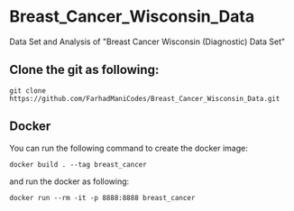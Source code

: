 # Breast_Cancer_Wisconsin_Data

Data Set and Analysis of "Breast Cancer Wisconsin (Diagnostic) Data Set"

## Clone the git as following:

```console
git clone https://github.com/FarhadManiCodes/Breast_Cancer_Wisconsin_Data.git
```

## Docker

You can run the following command to create the docker image:

```console
docker build . --tag breast_cancer
```

and run the docker as following:

```console
docker run --rm -it -p 8888:8888 breast_cancer
```

